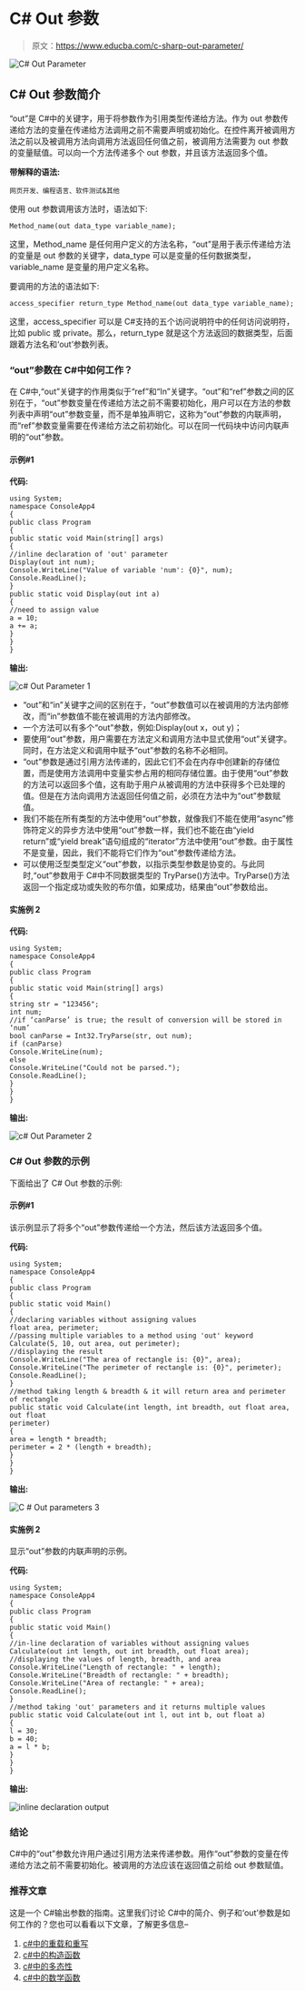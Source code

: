 # C# Out 参数

> 原文：<https://www.educba.com/c-sharp-out-parameter/>

![C# Out Parameter](img/55dd9555ffd90c72997198b4c66b8bbc.png)



## C# Out 参数简介

“out”是 C#中的关键字，用于将参数作为引用类型传递给方法。作为 out 参数传递给方法的变量在传递给方法调用之前不需要声明或初始化。在控件离开被调用方法之前以及被调用方法向调用方法返回任何值之前，被调用方法需要为 out 参数的变量赋值。可以向一个方法传递多个 out 参数，并且该方法返回多个值。

**带解释的语法:**

<small>网页开发、编程语言、软件测试&其他</small>

使用 out 参数调用该方法时，语法如下:

```
Method_name(out data_type variable_name);
```

这里，Method_name 是任何用户定义的方法名称，“out”是用于表示传递给方法的变量是 out 参数的关键字，data_type 可以是变量的任何数据类型，variable_name 是变量的用户定义名称。

要调用的方法的语法如下:

```
access_specifier return_type Method_name(out data_type variable_name);
```

这里，access_specifier 可以是 C#支持的五个访问说明符中的任何访问说明符，比如 public 或 private。那么，return_type 就是这个方法返回的数据类型，后面跟着方法名和‘out’参数列表。

### “out”参数在 C#中如何工作？

在 C#中,“out”关键字的作用类似于“ref”和“In”关键字。“out”和“ref”参数之间的区别在于，“out”参数变量在传递给方法之前不需要初始化，用户可以在方法的参数列表中声明“out”参数变量，而不是单独声明它，这称为“out”参数的内联声明，而“ref”参数变量需要在传递给方法之前初始化。可以在同一代码块中访问内联声明的“out”参数。

#### 示例#1

**代码:**

```
using System;
namespace ConsoleApp4
{
public class Program
{
public static void Main(string[] args)
{
//inline declaration of 'out' parameter
Display(out int num);
Console.WriteLine("Value of variable 'num': {0}", num);
Console.ReadLine();
}
public static void Display(out int a)
{
//need to assign value
a = 10;
a += a;
}
}
}
```

**输出:**

![c# Out Parameter 1](img/e09ed8dc9e969bd9da4dfd5868330626.png)



*   “out”和“in”关键字之间的区别在于，“out”参数值可以在被调用的方法内部修改，而“in”参数值不能在被调用的方法内部修改。
*   一个方法可以有多个“out”参数，例如:Display(out x，out y)；
*   要使用“out”参数，用户需要在方法定义和调用方法中显式使用“out”关键字。同时，在方法定义和调用中赋予“out”参数的名称不必相同。
*   “out”参数是通过引用方法传递的，因此它们不会在内存中创建新的存储位置，而是使用方法调用中变量实参占用的相同存储位置。由于使用“out”参数的方法可以返回多个值，这有助于用户从被调用的方法中获得多个已处理的值。但是在方法向调用方法返回任何值之前，必须在方法中为“out”参数赋值。
*   我们不能在所有类型的方法中使用“out”参数，就像我们不能在使用“async”修饰符定义的异步方法中使用“out”参数一样，我们也不能在由“yield return”或“yield break”语句组成的“iterator”方法中使用“out”参数。由于属性不是变量，因此，我们不能将它们作为“out”参数传递给方法。
*   可以使用泛型类型定义“out”参数，以指示类型参数是协变的。与此同时,“out”参数用于 C#中不同数据类型的 TryParse()方法中。TryParse()方法返回一个指定成功或失败的布尔值，如果成功，结果由“out”参数给出。

#### 实施例 2

**代码:**

```
using System;
namespace ConsoleApp4
{
public class Program
{
public static void Main(string[] args)
{
string str = "123456";
int num;
//if ‘canParse’ is true; the result of conversion will be stored in ‘num’
bool canParse = Int32.TryParse(str, out num);
if (canParse)
Console.WriteLine(num);
else
Console.WriteLine("Could not be parsed.");
Console.ReadLine();
}
}
}
```

**输出:**

![c# Out Parameter 2](img/88a24c50d52e148c8a6b5005bbef82df.png)



### C# Out 参数的示例

下面给出了 C# Out 参数的示例:

#### 示例#1

该示例显示了将多个“out”参数传递给一个方法，然后该方法返回多个值。

**代码:**

```
using System;
namespace ConsoleApp4
{
public class Program
{
public static void Main()
{
//declaring variables without assigning values
float area, perimeter;
//passing multiple variables to a method using 'out' keyword
Calculate(5, 10, out area, out perimeter);
//displaying the result
Console.WriteLine("The area of rectangle is: {0}", area);
Console.WriteLine("The perimeter of rectangle is: {0}", perimeter);
Console.ReadLine();
}
//method taking length & breadth & it will return area and perimeter of rectangle
public static void Calculate(int length, int breadth, out float area, out float
perimeter)
{
area = length * breadth;
perimeter = 2 * (length + breadth);
}
}
}
```

**输出:**

![C # Out parameters 3](img/64f15debbef670c4e0a68aca2d3100b2.png)



#### 实施例 2

显示“out”参数的内联声明的示例。

**代码:**

```
using System;
namespace ConsoleApp4
{
public class Program
{
public static void Main()
{
//in-line declaration of variables without assigning values
Calculate(out int length, out int breadth, out float area);
//displaying the values of length, breadth, and area
Console.WriteLine("Length of rectangle: " + length);
Console.WriteLine("Breadth of rectangle: " + breadth);
Console.WriteLine("Area of rectangle: " + area);
Console.ReadLine();
}
//method taking 'out' parameters and it returns multiple values
public static void Calculate(out int l, out int b, out float a)
{
l = 30;
b = 40;
a = l * b;
}
}
}
```

**输出:**

![inline declaration output](img/1395b3323555cc622dbfffb5eddde160.png)



### 结论

C#中的“out”参数允许用户通过引用方法来传递参数。用作“out”参数的变量在传递给方法之前不需要初始化。被调用的方法应该在返回值之前给 out 参数赋值。

### 推荐文章

这是一个 C#输出参数的指南。这里我们讨论 C#中的简介、例子和‘out’参数是如何工作的？您也可以看看以下文章，了解更多信息–

1.  [c#中的重载和重写](https://www.educba.com/overloading-and-overriding-in-c/)
2.  [c#中的构造函数](https://www.educba.com/constructor-in-c-sharp/)
3.  [c#中的多态性](https://www.educba.com/polymorphism-in-c-sharp/)
4.  [c#中的数学函数](https://www.educba.com/math-functions-in-c-sharp/)





